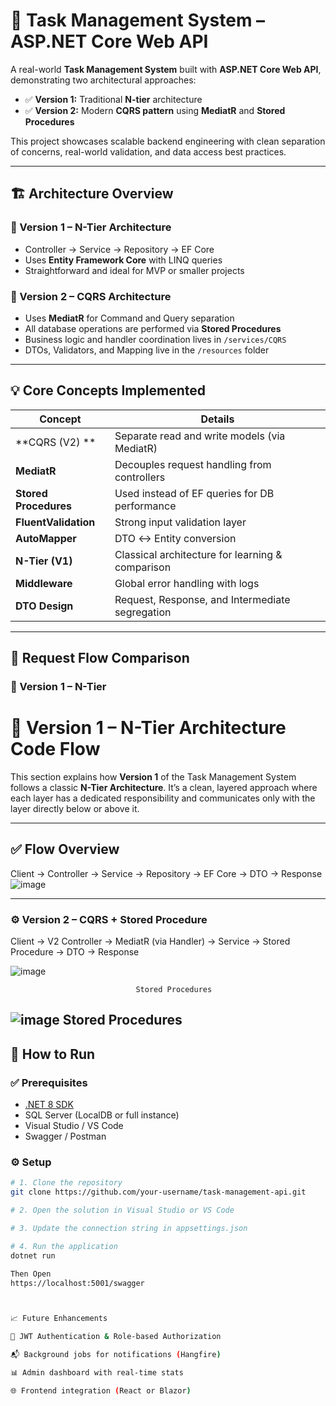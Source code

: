# 🧠 Task Management System – ASP.NET Core Web API

A real-world **Task Management System** built with **ASP.NET Core Web API**, demonstrating two architectural approaches:

- ✅ **Version 1:** Traditional **N-tier** architecture
- ✅ **Version 2:** Modern **CQRS pattern** using **MediatR** and **Stored Procedures**

This project showcases scalable backend engineering with clean separation of concerns, real-world validation, and data access best practices.

---

## 🏗️ Architecture Overview

### 🔹 Version 1 – N-Tier Architecture

- Controller → Service → Repository → EF Core
- Uses **Entity Framework Core** with LINQ queries
- Straightforward and ideal for MVP or smaller projects

### 🔹 Version 2 – CQRS Architecture

- Uses **MediatR** for Command and Query separation
- All database operations are performed via **Stored Procedures**
- Business logic and handler coordination lives in `/services/CQRS`
- DTOs, Validators, and Mapping live in the `/resources` folder



---

## 💡 Core Concepts Implemented

| Concept             | Details                                           |
|---------------------|---------------------------------------------------|
| **CQRS  (V2) **     | Separate read and write models (via MediatR)      |
| **MediatR**         | Decouples request handling from controllers       |
| **Stored Procedures** | Used instead of EF queries for DB performance  |
| **FluentValidation** | Strong input validation layer                    |
| **AutoMapper**      | DTO ↔ Entity conversion                          |
| **N-Tier (V1)**     | Classical architecture for learning & comparison |
| **Middleware**      | Global error handling with logs                  |
| **DTO Design**      | Request, Response, and Intermediate segregation   |

---

## 🔁 Request Flow Comparison

### 🧱 Version 1 – N-Tier


# 🧭 Version 1 – N-Tier Architecture Code Flow

This section explains how **Version 1** of the Task Management System follows a classic **N-Tier Architecture**. It’s a clean, layered approach where each layer has a dedicated responsibility and communicates only with the layer directly below or above it.

---

## ✅ Flow Overview
Client → Controller → Service → Repository → EF Core → DTO → Response
![image](https://github.com/user-attachments/assets/81b8a989-f5ff-461c-b13b-cbb1a97e3ded)

-----------------------------------------------------------------------------------------------------------------------------------------------------------------------------------------------------------

### ⚙️ Version 2 – CQRS + Stored Procedure

Client → V2 Controller → MediatR (via Handler) → Service → Stored Procedure → DTO → Response


![image](https://github.com/user-attachments/assets/3aa6fd46-c1a9-4590-99b3-f9d3efeeebad)






                                Stored Procedures
![image](https://github.com/user-attachments/assets/81cdd086-1773-4a69-b841-b832d9e361d0)
Stored Procedures
---


## 🧪 How to Run

### ✅ Prerequisites

- [.NET 8 SDK](https://dotnet.microsoft.com/)
- SQL Server (LocalDB or full instance)
- Visual Studio / VS Code
- Swagger / Postman

### ⚙️ Setup

```bash
# 1. Clone the repository
git clone https://github.com/your-username/task-management-api.git

# 2. Open the solution in Visual Studio or VS Code

# 3. Update the connection string in appsettings.json

# 4. Run the application
dotnet run

Then Open 
https://localhost:5001/swagger



📈 Future Enhancements

🔐 JWT Authentication & Role-based Authorization

📬 Background jobs for notifications (Hangfire)

📊 Admin dashboard with real-time stats

🌐 Frontend integration (React or Blazor)

